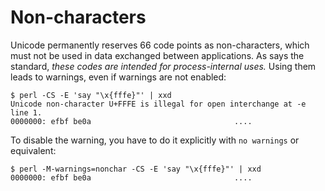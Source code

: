 # Non-characters

Unicode permanently reserves 66 code points as non-characters, which must not
be used in data exchanged between applications. As says the standard, *these
codes are intended for process-internal uses.* Using them leads to warnings,
even if warnings are not enabled:

    $ perl -CS -E 'say "\x{fffe}"' | xxd
    Unicode non-character U+FFFE is illegal for open interchange at -e line 1.
    0000000: efbf be0a                                ....

To disable the warning, you have to do it explicitly with `no warnings` or
equivalent:

    $ perl -M-warnings=nonchar -CS -E 'say "\x{fffe}"' | xxd
    0000000: efbf be0a                                ....

